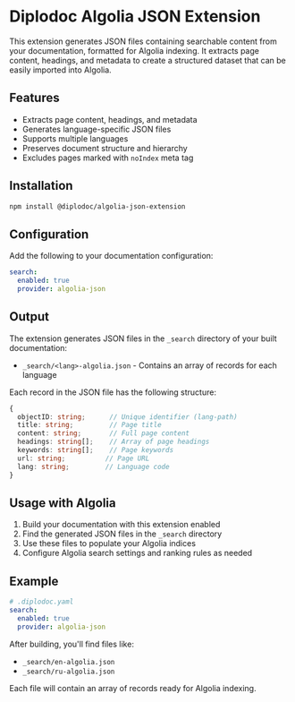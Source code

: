 # Diplodoc Algolia JSON Extension

This extension generates JSON files containing searchable content from your documentation, formatted for Algolia indexing. It extracts page content, headings, and metadata to create a structured dataset that can be easily imported into Algolia.

## Features

- Extracts page content, headings, and metadata
- Generates language-specific JSON files
- Supports multiple languages
- Preserves document structure and hierarchy
- Excludes pages marked with `noIndex` meta tag

## Installation

```bash
npm install @diplodoc/algolia-json-extension
```

## Configuration

Add the following to your documentation configuration:

```yaml
search:
  enabled: true
  provider: algolia-json
```

## Output

The extension generates JSON files in the `_search` directory of your built documentation:

- `_search/<lang>-algolia.json` - Contains an array of records for each language

Each record in the JSON file has the following structure:

```typescript
{
  objectID: string;      // Unique identifier (lang-path)
  title: string;         // Page title
  content: string;       // Full page content
  headings: string[];    // Array of page headings
  keywords: string[];    // Page keywords
  url: string;          // Page URL
  lang: string;         // Language code
}
```

## Usage with Algolia

1. Build your documentation with this extension enabled
2. Find the generated JSON files in the `_search` directory
3. Use these files to populate your Algolia indices
4. Configure Algolia search settings and ranking rules as needed

## Example

```yaml
# .diplodoc.yaml
search:
  enabled: true
  provider: algolia-json
```

After building, you'll find files like:
- `_search/en-algolia.json`
- `_search/ru-algolia.json`

Each file will contain an array of records ready for Algolia indexing. 